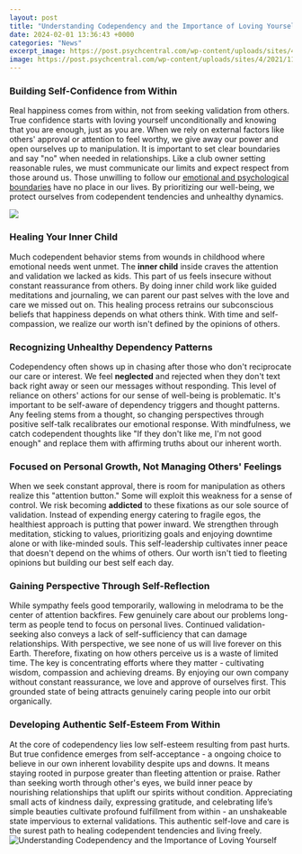 ```yaml
---
layout: post
title: "Understanding Codependency and the Importance of Loving Yourself"
date: 2024-02-01 13:36:43 +0000
categories: "News"
excerpt_image: https://post.psychcentral.com/wp-content/uploads/sites/4/2021/11/PC-191770-The-Give-and-Take-Between-Narcissistic-and-Codependent-Personalities-1024x812.png
image: https://post.psychcentral.com/wp-content/uploads/sites/4/2021/11/PC-191770-The-Give-and-Take-Between-Narcissistic-and-Codependent-Personalities-1024x812.png
---
```


### Building Self-Confidence from Within
Real happiness comes from within, not from seeking validation from others. True confidence starts with loving yourself unconditionally and knowing that you are enough, just as you are. When we rely on external factors like others' approval or attention to feel worthy, we give away our power and open ourselves up to manipulation. 
It is important to set clear boundaries and say "no" when needed in relationships. Like a club owner setting reasonable rules, we must communicate our limits and expect respect from those around us. Those unwilling to follow our [emotional and psychological boundaries](https://fistore.mysenprints.com/collection/adamczyk) have no place in our lives. By prioritizing our well-being, we protect ourselves from codependent tendencies and unhealthy dynamics.

![](https://sharonmartincounseling.com/wp-content/uploads/2013/08/What-is-Codependency.jpg)
### Healing Your Inner Child 
Much codependent behavior stems from wounds in childhood where emotional needs went unmet. The **inner child** inside craves the attention and validation we lacked as kids. This part of us feels insecure without constant reassurance from others. 
By doing inner child work like guided meditations and journaling, we can parent our past selves with the love and care we missed out on. This healing process retrains our subconscious beliefs that happiness depends on what others think. With time and self-compassion, we realize our worth isn't defined by the opinions of others.
### Recognizing Unhealthy Dependency Patterns
Codependency often shows up in chasing after those who don't reciprocate our care or interest. We feel **neglected** and rejected when they don't text back right away or seen our messages without responding. This level of reliance on others' actions for our sense of well-being is problematic. 
It's important to be self-aware of dependency triggers and thought patterns. Any feeling stems from a thought, so changing perspectives through positive self-talk recalibrates our emotional response. With mindfulness, we catch codependent thoughts like "If they don't like me, I'm not good enough" and replace them with affirming truths about our inherent worth.
### Focused on Personal Growth, Not Managing Others' Feelings
When we seek constant approval, there is room for manipulation as others realize this "attention button." Some will exploit this weakness for a sense of control. We risk becoming **addicted** to these fixations as our sole source of validation. 
Instead of expending energy catering to fragile egos, the healthiest approach is putting that power inward. We strengthen through meditation, sticking to values, prioritizing goals and enjoying downtime alone or with like-minded souls. This self-leadership cultivates inner peace that doesn't depend on the whims of others. Our worth isn't tied to fleeting opinions but building our best self each day.
### Gaining Perspective Through Self-Reflection
While sympathy feels good temporarily, wallowing in melodrama to be the center of attention backfires. Few genuinely care about our problems long-term as people tend to focus on personal lives. Continued validation-seeking also conveys a lack of self-sufficiency that can damage relationships. 
With perspective, we see none of us will live forever on this Earth. Therefore, fixating on how others perceive us is a waste of limited time. The key is concentrating efforts where they matter - cultivating wisdom, compassion and achieving dreams. By enjoying our own company without constant reassurance, we love and approve of ourselves first. This grounded state of being attracts genuinely caring people into our orbit organically.
### Developing Authentic Self-Esteem From Within 
At the core of codependency lies low self-esteem resulting from past hurts. But true confidence emerges from self-acceptance - a ongoing choice to believe in our own inherent lovability despite ups and downs. It means staying rooted in purpose greater than fleeting attention or praise. 
Rather than seeking worth through other's eyes, we build inner peace by nourishing relationships that uplift our spirits without condition. Appreciating small acts of kindness daily, expressing gratitude, and celebrating life’s simple beauties cultivate profound fulfillment from within - an unshakeable state impervious to external validations. This authentic self-love and care is the surest path to healing codependent tendencies and living freely.
![Understanding Codependency and the Importance of Loving Yourself](https://post.psychcentral.com/wp-content/uploads/sites/4/2021/11/PC-191770-The-Give-and-Take-Between-Narcissistic-and-Codependent-Personalities-1024x812.png)